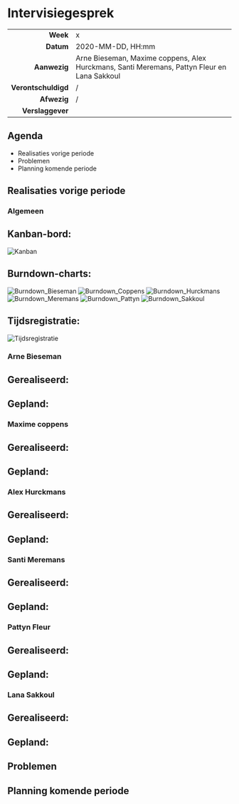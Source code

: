 # Intervisiegesprek

|                     |                   |
|--------------------:|:------------------|
|            **Week** | x                 |
|           **Datum** | 2020-MM-DD, HH:mm |
|        **Aanwezig** | Arne Bieseman, Maxime coppens, Alex Hurckmans, Santi Meremans, Pattyn Fleur en Lana Sakkoul|
| **Verontschuldigd** | / |
|         **Afwezig** | / |
|    **Verslaggever** |                   |

## Agenda

- Realisaties vorige periode
- Problemen
- Planning komende periode

## Realisaties vorige periode



### Algemeen

## Kanban-bord:
![Kanban](Fotos/Kanban_Wx.png)


## Burndown-charts:
![Burndown_Bieseman](Fotos/Burndown_Bieseman_Wx.png)
![Burndown_Coppens](Fotos/Burndown_Coppens_Wx.png)
![Burndown_Hurckmans](Fotos/Burndown_Hurckmans_Wx.png)
![Burndown_Meremans](Fotos/Burndown_Meremans_Wx.png)
![Burndown_Pattyn](Fotos/Burndown_Pattyn_Wx.png)
![Burndown_Sakkoul](Fotos/Burndown_Sakkoul_Wx.png)


## Tijdsregistratie:
![Tijdsregistratie](Fotos/Tijdsregistratie_Wx.png)

### Arne Bieseman

## Gerealiseerd:

## Gepland:

### Maxime coppens

## Gerealiseerd:

## Gepland:

### Alex Hurckmans

## Gerealiseerd:

## Gepland:

### Santi Meremans

## Gerealiseerd:

## Gepland:

### Pattyn Fleur

## Gerealiseerd:

## Gepland:

### Lana Sakkoul

## Gerealiseerd:

## Gepland:


## Problemen

## Planning komende periode
